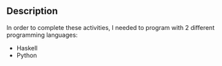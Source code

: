 ## Description
In order to complete these activities, I needed to program with 2 different programming languages:
- Haskell
- Python
